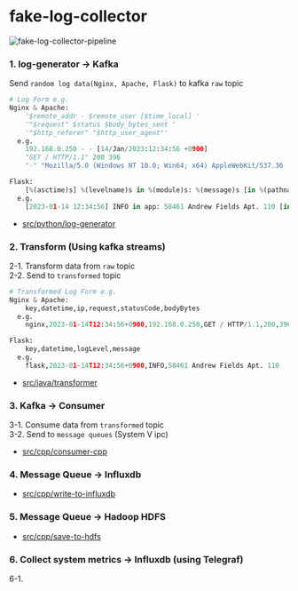 # fake-log-collector
![fake-log-collector-pipeline](https://user-images.githubusercontent.com/31606119/217535524-9e1f5fc5-932a-4f05-83a8-694498c94fdc.jpeg)

### 1. log-generator -> Kafka
Send ```random log data(Nginx, Apache, Flask)``` to kafka ```raw``` topic
```python
# Log Form e.g.
Nginx & Apache: 
    '$remote_addr - $remote_user [$time_local] '                            
    '"$request" $status $body_bytes_sent '                                  
    '"$http_referer" "$http_user_agent"'                                    
  e.g.                                                                      
    192.168.0.250 - - [14/Jan/2023:12:34:56 +0900]                          
    "GET / HTTP/1.1" 200 396                                                
    "-" "Mozilla/5.0 (Windows NT 10.0; Win64; x64) AppleWebKit/537.36 (KHTML, like Gecko) Chrome/57.0.2987.133 Safari/537.36"

Flask:
    [%(asctime)s] %(levelname)s in %(module)s: %(message)s [in %(pathname)s:%(lineno)d]
  e.g.                                                                      
    [2023-01-14 12:34:56] INFO in app: 58461 Andrew Fields Apt. 110 [in /path/to/app.py:123]
```
  - [src/python/log-generator](https://github.com/JHLeeeMe/fake-log-collector/tree/master/src/python/log-generator)

### 2. Transform (Using kafka streams)
2-1. Transform data from ```raw``` topic  
2-2. Send to ```transformed``` topic
```python
# Transformed Log Form e.g.
Nginx & Apache:
    key,datetime,ip,request,statusCode,bodyBytes
  e.g.
    nginx,2023-01-14T12:34:56+0900,192.168.0.250,GET / HTTP/1.1,200,396

Flask:
    key,datetime,logLevel,message
  e.g.
    flask,2023-01-14T12:34:56+0900,INFO,58461 Andrew Fields Apt. 110
```
  - [src/java/transformer](https://github.com/JHLeeeMe/fake-log-collector/tree/master/src/java/transformer)

### 3. Kafka -> Consumer
3-1. Consume data from ```transformed``` topic  
3-2. Send to ```message queues``` (System V ipc)
  - [src/cpp/consumer-cpp](https://github.com/JHLeeeMe/fake-log-collector/tree/master/src/cpp/consumer-cpp)

### 4. Message Queue -> Influxdb
  - [src/cpp/write-to-influxdb](https://github.com/JHLeeeMe/fake-log-collector/tree/master/src/cpp/write-to-influxdb)
  
### 5. Message Queue -> Hadoop HDFS
  - [src/cpp/save-to-hdfs](https://github.com/JHLeeeMe/fake-log-collector/tree/master/src/cpp/save-to-hdfs)
  
### 6. Collect system metrics -> Influxdb (using Telegraf)
6-1. 
